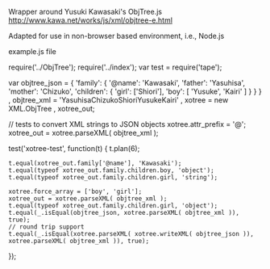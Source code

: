 Wrapper around Yusuki Kawasaki's ObjTree.js http://www.kawa.net/works/js/xml/objtree-e.html

Adapted for use in non-browser based environment, i.e., Node.js

example.js file

require('../ObjTree');
require('../index');
var test = require('tape');

var objtree_json = {
    'family': {
        '@name':    'Kawasaki',
        'father':   'Yasuhisa',
        'mother':   'Chizuko',
        'children': {
            'girl': ['Shiori'],
            'boy': [
                'Yusuke',
                'Kairi'
            ]
        }
    }
}
, objtree_xml = '<?xml version="1.0" encoding="UTF-8"?><family name="Kawasaki"><father>Yasuhisa</father><mother>Chizuko</mother><children><girl>Shiori</girl><boy>Yusuke</boy><boy>Kairi</boy></children></family>'
, xotree = new XML.ObjTree
, xotree_out;

// tests to convert XML strings to JSON objects
xotree.attr_prefix = '@';
xotree_out = xotree.parseXML( objtree_xml );

test('xotree-test', function(t) {
	t.plan(6);
	
	t.equal(xotree_out.family['@name'], 'Kawasaki');
	t.equal(typeof xotree_out.family.children.boy, 'object');
	t.equal(typeof xotree_out.family.children.girl, 'string');

	xotree.force_array = ['boy', 'girl'];
	xotree_out = xotree.parseXML( objtree_xml );
	t.equal(typeof xotree_out.family.children.girl, 'object');
	t.equal(_.isEqual(objtree_json, xotree.parseXML( objtree_xml )), true);
	// round trip support
	t.equal(_.isEqual(xotree.parseXML( xotree.writeXML( objtree_json )), xotree.parseXML( objtree_xml )), true);	
});

